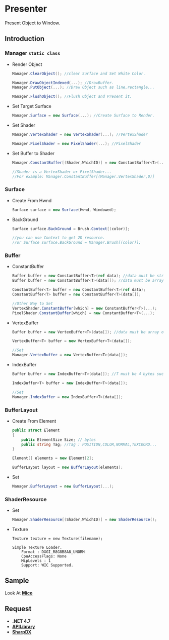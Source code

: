 # Presenter

Present Object to Window.

## Introduction

### Manager `static class`

- Render Object
    ```C#
    Manager.ClearObject(); //clear Surface and Set White Color.

    Manager.DrawObjectIndexed(...); //DrawBuffer.
    Manager.PutObject(...); //Draw Object such as line,rectangle...
    
    Manager.FlushObject(); //Flush Object and Present it.
    ```
- Set Target Surface
    ```C#
    Manager.Surface = new Surface(...); //Create Surface to Render.
    ```
- Set Shader
    ```C#
    Manager.VertexShader = new VertexShader(...); //VertexShader

    Manager.PixelShader = new PixelShader(...); //PixelShader
    ```
- Set Buffer to Shader
    ```C#
    Manager.ConstantBuffer[(Shader,WhichID)] = new ConstantBuffer<T>(...);

    //Shader is a VertexShader or PixelShader...
    //For example: Manager.ConstantBuffer[(Manager.VertexShader,0)]
    ```

### Surface 

- Create From Hwnd
    ```C#
    Surface surface = new Surface(Hwnd, Windowed);
    ```
- BackGround 
    ```C#
    Surface surface.BackGround = Brush.Context[(color)];

    //you can use Context to get 2D resource.
    //or Surface surface.BackGround = Manager.Brush[(color)];
    ```

### Buffer

- ConstantBuffer
    ```C#
    Buffer buffer = new ConstantBuffer<T>(ref data); //data must be struct
    Buffer buffer = new ConstantBuffer<T>(data[]); //data must be array of struct

    ConstantBuffer<T> buffer = new ConstantBuffer<T>(ref data);
    ConstantBuffer<T> buffer = new ConstantBuffer<T>(data[]);

    //Other Way to Set
    VertexShader.ConstantBuffer[which] = new ConstantBuffer<T>(...);
    PixelShader.ConstantBuffer[which] = new ConstantBuffer<T>(...);
    ```
- VertexBuffer
    ```C#
    Buffer buffer = new VertexBuffer<T>(data[]); //data must be array of struct

    VertexBuffer<T> buffer = new VertexBuffer<T>(data[]);

    //Set
    Manager.VertexBuffer = new VertexBuffer<T>(data[]);
    ```
- IndexBuffer
    ```C#
    Buffer buffer = new IndexBuffer<T>(data[]); //T must be 4 bytes such as uint,int...

    IndexBuffer<T> buffer = new IndexBuffer<T>(data[]);

    //Set 
    Manager.IndexBuffer = new IndexBuffer<T>(data[]);
    ```
### BufferLayout

- Create From Element
    ```C#
    public struct Element
    {
        public ElementSize Size; // bytes
        public string Tag; //Tag : POSITION,COLOR,NORMAL,TEXCOORD...
    }

    Element[] elements = new Element[2];

    BufferLayout layout = new BufferLayout(elements);
    ```

- Set 
    ```C#
    Manager.BufferLayout = new BufferLayout(...);
    ```

### ShaderResource

- Set 
    ```C#
    Manager.ShaderResource[(Shader,WhichID)] = new ShaderResource();
    ```
- Texture
    ```
    Texture texture = new Texture(filename);

    Simple Texture Loader.
        Format : DXGI_R8G8B8A8_UNORM
        CpuAccessFlags: None
        MipLevels : 1
        Support: WIC Supported.
    ```

## Sample

Look At [**Mico**](https://github.com/LinkClinton/Mico/tree/master/Sample)

## Request

- **.NET 4.7**
- [**APILibrary**](https://github.com/LinkClinton/APILibrary)
- [**SharpDX**](https://github.com/sharpdx/SharpDX)